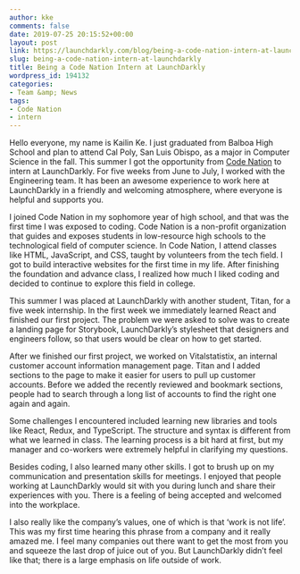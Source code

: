 ```yaml
---
author: kke
comments: false
date: 2019-07-25 20:15:52+00:00
layout: post
link: https://launchdarkly.com/blog/being-a-code-nation-intern-at-launchdarkly/
slug: being-a-code-nation-intern-at-launchdarkly
title: Being a Code Nation Intern at LaunchDarkly
wordpress_id: 194132
categories:
- Team &amp; News
tags:
- Code Nation
- intern
---
```


Hello everyone, my name is Kailin Ke. I just graduated from Balboa High School and plan to attend Cal Poly, San Luis Obispo, as a major in Computer Science in the fall. This summer I got the opportunity from [Code Nation](https://codenation.org/) to intern at LaunchDarkly. For five weeks from June to July, I worked with the Engineering team. It has been an awesome experience to work here at LaunchDarkly in a friendly and welcoming atmosphere, where everyone is helpful and supports you.

I joined Code Nation in my sophomore year of high school, and that was the first time I was exposed to coding. Code Nation is a non-profit organization that guides and exposes students in low-resource high schools to the technological field of computer science. In Code Nation, I attend classes like HTML, JavaScript, and CSS, taught by volunteers from the tech field. I got to build interactive websites for the first time in my life. After finishing the foundation and advance class, I realized how much I liked coding and decided to continue to explore this field in college.

This summer I was placed at LaunchDarkly with another student, Titan, for a five week internship. In the first week we immediately learned React and finished our first project. The problem we were asked to solve was to create a landing page for Storybook, LaunchDarkly’s stylesheet that designers and engineers follow, so that users would be clear on how to get started.

After we finished our first project, we worked on Vitalstatistix, an internal customer account information management page. Titan and I added sections to the page to make it easier for users to pull up customer accounts. Before we added the recently reviewed and bookmark sections, people had to search through a long list of accounts to find the right one again and again.

Some challenges I encountered included learning new libraries and tools like React, Redux, and TypeScript. The structure and syntax is different from what we learned in class. The learning process is a bit hard at first, but my manager and co-workers were extremely helpful in clarifying my questions.

Besides coding, I also learned many other skills. I got to brush up on my communication and presentation skills for meetings. I enjoyed that people working at LaunchDarkly would sit with you during lunch and share their experiences with you. There is a feeling of being accepted and welcomed into the workplace.

I also really like the company’s values, one of which is that ‘work is not life’. This was my first time hearing this phrase from a company and it really amazed me. I feel many companies out there want to get the most from you and squeeze the last drop of juice out of you. But LaunchDarkly didn’t feel like that; there is a large emphasis on life outside of work.
